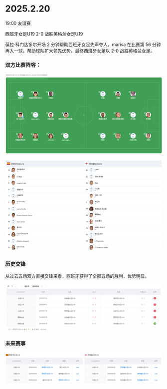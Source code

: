 # 2025.2.20

19:00
友谊赛

西班牙女足U19 2-0 战胜英格兰女足U19

葆拉·科门达多尔开场 2 分钟帮助西班牙女足先声夺人，marisa 在比赛第 56 分钟再入一球，帮助球队扩大领先优势，最终西班牙女足以 2-0 战胜英格兰女足。

### 双方比赛阵容：

![](images/mk-2025-02-21-00-04-44.png ':size=100%')

![](images/mk-2025-02-21-00-05-07.png ':size=100%')

### 历史交锋

从过去五场双方直接交锋来看，西班牙获得了全部五场的胜利，优势明显。

![](images/mk-2025-02-21-00-06-37.png ':size=100%')

### 未来赛事

![](images/mk-2025-02-21-00-07-41.png ':size=100%')